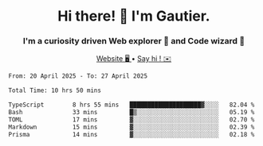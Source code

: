 <h1 align="center">Hi there! 👋 I'm Gautier.</h1>
<h3 align="center">I'm a curiosity driven Web explorer 🚀 and Code wizard 🧙</h3>

<p align="center">
  <a href="https://xisabla.github.io/">Website 🖥️ </a> •
  <a href="mailto:xisabla.dev@gmail.com">Say hi ! ✉️</a>
</p>

<!--START_SECTION:waka-->

```txt
From: 20 April 2025 - To: 27 April 2025

Total Time: 10 hrs 50 mins

TypeScript        8 hrs 55 mins   ████████████████████▓░░░░   82.04 %
Bash              33 mins         █▒░░░░░░░░░░░░░░░░░░░░░░░   05.19 %
TOML              17 mins         ▓░░░░░░░░░░░░░░░░░░░░░░░░   02.70 %
Markdown          15 mins         ▓░░░░░░░░░░░░░░░░░░░░░░░░   02.39 %
Prisma            14 mins         ▓░░░░░░░░░░░░░░░░░░░░░░░░   02.18 %
```

<!--END_SECTION:waka-->
